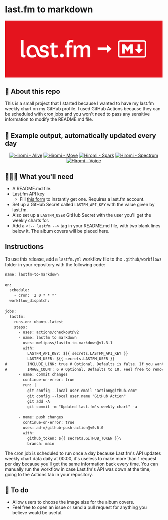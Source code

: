 # last.fm to markdown

![banner](banner.png)

## 🤖 About this repo
This is a small project that I started because I wanted to have my last.fm weekly chart on my GitHub profile. I used GitHub Actions because they can be scheduled with cron jobs and you won't need to pass any sensitive information to modify the README.md file.

## 🎵 Example output, automatically updated every day
<!-- lastfm -->
<p align="center"><a href="https://www.last.fm/music/Hiromi/Alive"><img src="https://lastfm.freetls.fastly.net/i/u/64s/f538bbb061af4f91cf156229bcedc34f.jpg" title="Hiromi - Alive"></a> <a href="https://www.last.fm/music/Hiromi/Move"><img src="https://lastfm.freetls.fastly.net/i/u/64s/842bb3b77fd3465395593fca14f7d8cb.jpg" title="Hiromi - Move"></a> <a href="https://www.last.fm/music/Hiromi/Spark"><img src="https://lastfm.freetls.fastly.net/i/u/64s/137a755c1378cf87fc17e0d2476d961b.jpg" title="Hiromi - Spark"></a> <a href="https://www.last.fm/music/Hiromi/Spectrum"><img src="https://lastfm.freetls.fastly.net/i/u/64s/55c247cdac877a1f6f048ee4da288c17.jpg" title="Hiromi - Spectrum"></a> <a href="https://www.last.fm/music/Hiromi/Voice"><img src="https://lastfm.freetls.fastly.net/i/u/64s/152cdc5edb1b4de296d192d79d256122.jpg" title="Hiromi - Voice"></a> </p>

          
## 👩🏽‍💻 What you'll need
* A README.md file.
* Last.fm API key
  * Fill [this form](https://www.last.fm/api/account/create) to instantly get one. Requires a last.fm account.
* Set up a GitHub Secret called ```LASTFM_API_KEY``` with the value given by last.fm.
* Also set up a ```LASTFM_USER``` GitHub Secret with the user you'll get the weekly charts for.
* Add a ```<!-- lastfm -->``` tag in your README.md file, with two blank lines below it. The album covers will be placed here.

## Instructions
To use this release, add a ```lastfm.yml``` workflow file to the ```.github/workflows``` folder in your repository with the following code:
```diff
name: lastfm-to-markdown

on:
  schedule:
    - cron: '2 0 * * *'
  workflow_dispatch:

jobs:
  lastfm:
    runs-on: ubuntu-latest
    steps:
      - uses: actions/checkout@v2
      - name: lastfm to markdown
        uses: melipass/lastfm-to-markdown@v1.3.1
        with:
          LASTFM_API_KEY: ${{ secrets.LASTFM_API_KEY }}
          LASTFM_USER: ${{ secrets.LASTFM_USER }}
#         INCLUDE_LINK: true # Optional. Defaults is false. If you want to include the link to the album page, set this to true.
#         IMAGE_COUNT: 6 # Optional. Defaults to 10. Feel free to remove this line if you want.
      - name: commit changes
        continue-on-error: true
        run: |
          git config --local user.email "action@github.com"
          git config --local user.name "GitHub Action"
          git add -A
          git commit -m "Updated last.fm's weekly chart" -a

      - name: push changes
        continue-on-error: true
        uses: ad-m/github-push-action@v0.6.0
        with:
          github_token: ${{ secrets.GITHUB_TOKEN }}\
          branch: main
```
The cron job is scheduled to run once a day because Last.fm's API updates weekly chart data daily at 00:00, it's useless to make more than 1 request per day because you'll get the same information back every time. You can manually run the workflow in case Last.fm's API was down at the time, going to the Actions tab in your repository.

## 🚧 To do
* Allow users to choose the image size for the album covers.
* Feel free to open an issue or send a pull request for anything you believe would be useful.
